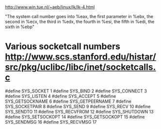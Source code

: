 
http://www.win.tue.nl/~aeb/linux/lk/lk-4.html

"The system call number goes into %eax, the first parameter in %ebx, the second in %ecx, the third in %edx, the fourth in %esi, the fifth in %edi, the sixth in %ebp"

# Various socketcall numbers http://www.scs.stanford.edu/histar/src/pkg/uclibc/libc/inet/socketcalls.c
#define SYS_SOCKET      1
#define SYS_BIND        2
#define SYS_CONNECT     3
#define SYS_LISTEN      4
#define SYS_ACCEPT      5
#define SYS_GETSOCKNAME 6
#define SYS_GETPEERNAME 7
#define SYS_SOCKETPAIR  8
#define SYS_SEND        9
#define SYS_RECV        10
#define SYS_SENDTO      11
#define SYS_RECVFROM    12
#define SYS_SHUTDOWN    13
#define SYS_SETSOCKOPT  14
#define SYS_GETSOCKOPT  15
#define SYS_SENDMSG     16
#define SYS_RECVMSG     17



